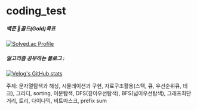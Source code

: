 # coding_test
##### 백준 🥇골드(Gold)목표 <br/>
[![Solved.ac Profile](http://mazassumnida.wtf/api/v2/generate_badge?boj=wldud2550)](https://solved.ac/wldud2550)

##### 알고리즘 공부하는 블로그 :
[![Velog's GitHub stats](https://velog-readme-stats.vercel.app/api?name=lakebear&series=백준)](https://github.com/lakedata/velog-readme-stats)


주제: 문자열탐색과 해싱, 시뮬레이션과 구현, 자료구조활용(스택, 큐, 우선순위큐, 데크), 그리디, sorting, 이분탐색, DFS(깊이우선탐색), BFS(넓이우선탐색), 그래프최단거리, 트리, 다이나믹, 비트마스크, prefix sum
